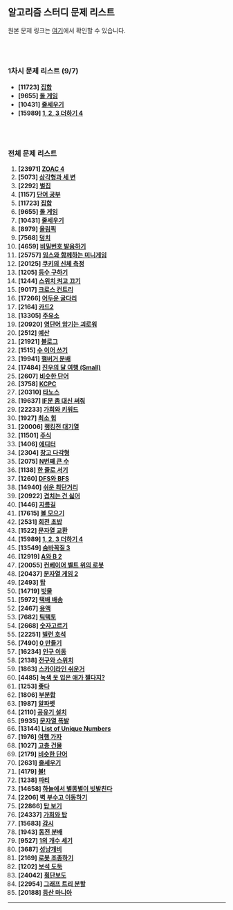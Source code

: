 ## 알고리즘 스터디 문제 리스트

원본 문제 링크는 [여기](https://www.acmicpc.net/workbook/view/8708)에서 확인할 수 있습니다.

</br>
</br>

### 1차시 문제 리스트 (9/7)

- **[11723] [집합](https://www.acmicpc.net/problem/11723)**
- **[9655] [돌 게임](https://www.acmicpc.net/problem/9655)**
- **[10431] [줄세우기](https://www.acmicpc.net/problem/10431)**
- **[15989] [1, 2, 3 더하기 4](https://www.acmicpc.net/problem/15989)**




</br>
</br>

### 전체 문제 리스트

1. **[23971] [ZOAC 4](https://www.acmicpc.net/problem/23971)**
2. **[5073] [삼각형과 세 변](https://www.acmicpc.net/problem/5073)**
3. **[2292] [벌집](https://www.acmicpc.net/problem/2292)**
4. **[1157] [단어 공부](https://www.acmicpc.net/problem/1157)**
5. **[11723] [집합](https://www.acmicpc.net/problem/11723)**
6. **[9655] [돌 게임](https://www.acmicpc.net/problem/9655)**
7. **[10431] [줄세우기](https://www.acmicpc.net/problem/10431)**
8. **[8979] [올림픽](https://www.acmicpc.net/problem/8979)**
9. **[7568] [덩치](https://www.acmicpc.net/problem/7568)**
10. **[4659] [비밀번호 발음하기](https://www.acmicpc.net/problem/4659)**
11. **[25757] [임스와 함께하는 미니게임](https://www.acmicpc.net/problem/25757)**
12. **[20125] [쿠키의 신체 측정](https://www.acmicpc.net/problem/20125)**
13. **[1205] [등수 구하기](https://www.acmicpc.net/problem/1205)**
14. **[1244] [스위치 켜고 끄기](https://www.acmicpc.net/problem/1244)**
15. **[9017] [크로스 컨트리](https://www.acmicpc.net/problem/9017)**
16. **[17266] [어두운 굴다리](https://www.acmicpc.net/problem/17266)**
17. **[2164] [카드2](https://www.acmicpc.net/problem/2164)**
18. **[13305] [주유소](https://www.acmicpc.net/problem/13305)**
19. **[20920] [영단어 암기는 괴로워](https://www.acmicpc.net/problem/20920)**
20. **[2512] [예산](https://www.acmicpc.net/problem/2512)**
21. **[21921] [블로그](https://www.acmicpc.net/problem/21921)**
22. **[1515] [수 이어 쓰기](https://www.acmicpc.net/problem/1515)**
23. **[19941] [햄버거 분배](https://www.acmicpc.net/problem/19941)**
24. **[17484] [진우의 달 여행 (Small)](https://www.acmicpc.net/problem/17484)**
25. **[2607] [비슷한 단어](https://www.acmicpc.net/problem/2607)**
26. **[3758] [KCPC](https://www.acmicpc.net/problem/3758)**
27. **[20310] [타노스](https://www.acmicpc.net/problem/20310)**
28. **[19637] [IF문 좀 대신 써줘](https://www.acmicpc.net/problem/19637)**
29. **[22233] [가희와 키워드](https://www.acmicpc.net/problem/22233)**
30. **[1927] [최소 힙](https://www.acmicpc.net/problem/1927)**
31. **[20006] [랭킹전 대기열](https://www.acmicpc.net/problem/20006)**
32. **[11501] [주식](https://www.acmicpc.net/problem/11501)**
33. **[1406] [에디터](https://www.acmicpc.net/problem/1406)**
34. **[2304] [창고 다각형](https://www.acmicpc.net/problem/2304)**
35. **[2075] [N번째 큰 수](https://www.acmicpc.net/problem/2075)**
36. **[1138] [한 줄로 서기](https://www.acmicpc.net/problem/1138)**
37. **[1260] [DFS와 BFS](https://www.acmicpc.net/problem/1260)**
38. **[14940] [쉬운 최단거리](https://www.acmicpc.net/problem/14940)**
39. **[20922] [겹치는 건 싫어](https://www.acmicpc.net/problem/20922)**
40. **[1446] [지름길](https://www.acmicpc.net/problem/1446)**
41. **[17615] [볼 모으기](https://www.acmicpc.net/problem/17615)**
42. **[2531] [회전 초밥](https://www.acmicpc.net/problem/2531)**
43. **[1522] [문자열 교환](https://www.acmicpc.net/problem/1522)**
44. **[15989] [1, 2, 3 더하기 4](https://www.acmicpc.net/problem/15989)**
45. **[13549] [숨바꼭질 3](https://www.acmicpc.net/problem/13549)**
46. **[12919] [A와 B 2](https://www.acmicpc.net/problem/12919)**
47. **[20055] [컨베이어 벨트 위의 로봇](https://www.acmicpc.net/problem/20055)**
48. **[20437] [문자열 게임 2](https://www.acmicpc.net/problem/20437)**
49. **[2493] [탑](https://www.acmicpc.net/problem/2493)**
50. **[14719] [빗물](https://www.acmicpc.net/problem/14719)**
51. **[5972] [택배 배송](https://www.acmicpc.net/problem/5972)**
52. **[2467] [용액](https://www.acmicpc.net/problem/2467)**
53. **[7682] [틱택토](https://www.acmicpc.net/problem/7682)**
54. **[2668] [숫자고르기](https://www.acmicpc.net/problem/2668)**
55. **[22251] [빌런 호석](https://www.acmicpc.net/problem/22251)**
56. **[7490] [0 만들기](https://www.acmicpc.net/problem/7490)**
57. **[16234] [인구 이동](https://www.acmicpc.net/problem/16234)**
58. **[2138] [전구와 스위치](https://www.acmicpc.net/problem/2138)**
59. **[1863] [스카이라인 쉬운거](https://www.acmicpc.net/problem/1863)**
60. **[4485] [녹색 옷 입은 애가 젤다지?](https://www.acmicpc.net/problem/4485)**
61. **[1253] [좋다](https://www.acmicpc.net/problem/1253)**
62. **[1806] [부분합](https://www.acmicpc.net/problem/1806)**
63. **[1987] [알파벳](https://www.acmicpc.net/problem/1987)**
64. **[2110] [공유기 설치](https://www.acmicpc.net/problem/2110)**
65. **[9935] [문자열 폭발](https://www.acmicpc.net/problem/9935)**
66. **[13144] [List of Unique Numbers](https://www.acmicpc.net/problem/13144)**
67. **[1976] [여행 가자](https://www.acmicpc.net/problem/1976)**
68. **[1027] [고층 건물](https://www.acmicpc.net/problem/1027)**
69. **[2179] [비슷한 단어](https://www.acmicpc.net/problem/2179)**
70. **[2631] [줄세우기](https://www.acmicpc.net/problem/2631)**
71. **[4179] [불!](https://www.acmicpc.net/problem/4179)**
72. **[1238] [파티](https://www.acmicpc.net/problem/1238)**
73. **[14658] [하늘에서 별똥별이 빗발친다](https://www.acmicpc.net/problem/14658)**
74. **[2206] [벽 부수고 이동하기](https://www.acmicpc.net/problem/2206)**
75. **[22866] [탑 보기](https://www.acmicpc.net/problem/22866)**
76. **[24337] [가희와 탑](https://www.acmicpc.net/problem/24337)**
77. **[15683] [감시](https://www.acmicpc.net/problem/15683)**
78. **[1943] [동전 분배](https://www.acmicpc.net/problem/1943)**
79. **[9527] [1의 개수 세기](https://www.acmicpc.net/problem/9527)**
80. **[3687] [성냥개비](https://www.acmicpc.net/problem/3687)**
81. **[2169] [로봇 조종하기](https://www.acmicpc.net/problem/2169)**
82. **[1202] [보석 도둑](https://www.acmicpc.net/problem/1202)**
83. **[24042] [횡단보도](https://www.acmicpc.net/problem/24042)**
84. **[22954] [그래프 트리 분할](https://www.acmicpc.net/problem/22954)**
85. **[20188] [등산 마니아](https://www.acmicpc.net/problem/20188)**

---
